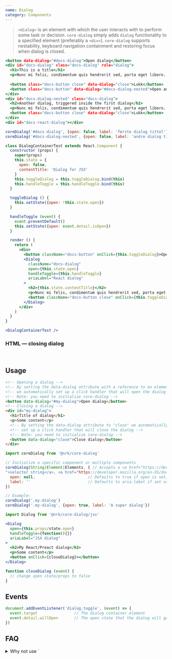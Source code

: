 ```yaml
---
name: Dialog
category: Components
---
```


> `<dialog>` is an element with which the user interacts with to perform some task or decision. `core-dialog` simply adds `dialog` functionality to a specified element (preferably a `<div>`). `core-dialog` supports nestability, keyboard navigation containment and restoring focus when dialog is closed.

```dialog.html
<button data-dialog="#docs-dialog">Open dialog</button>
<div id="docs-dialog" class="docs-dialog" role="dialog">
  <h1>This is a title</h1>
  <p>Nunc mi felis, condimentum quis hendrerit sed, porta eget libero. Aenean scelerisque ex eu nisi varius hendrerit. Suspendisse elementum quis massa at vehicula. Nulla lacinia mi pulvinar, venenatis nisi ut, commodo quam. Praesent egestas mi sit amet quam porttitor, mollis mattis mi rhoncus.</p>
  
  <button class="docs-button close" data-dialog="close">Lukk</button>
  <button class="docs-button" data-dialog="#docs-dialog-nested">Open an additional dialog</button>
</div>
<div id="docs-dialog-nested" class="docs-dialog">
  <h2>Another dialog, triggered inside the first dialog</h2>
  <p>Nunc mi felis, condimentum quis hendrerit sed, porta eget libero. Aenean scelerisque ex eu nisi varius hendrerit. Suspendisse elementum quis massa at vehicula. Nulla lacinia mi pulvinar, venenatis nisi ut, commodo quam. Praesent egestas mi sit amet quam porttitor, mollis mattis mi rhoncus.</p>
  <button class="docs-button close" data-dialog="close">Lukk</button>
</div>
<div id="docs-react-dialog"></div>
```
```dialog.js
coreDialog('#docs-dialog', {open: false, label: 'første dialog tittel'})
coreDialog('#docs-dialog-nested', {open: false, label: 'andre dialog tittel'})
```
```dialog.jsx
class DialogContainerTest extends React.Component {
  constructor (props) {
    super(props)
    this.state = {
      open: false,
      contentTitle: 'Dialog for JSX'
    }
    this.toggleDialog = this.toggleDialog.bind(this)
    this.handleToggle = this.handleToggle.bind(this)
  }

  toggleDialog () {
    this.setState({open: !this.state.open})
  }

  handleToggle (event) {
    event.preventDefault()
    this.setState({open: event.detail.isOpen})
  }

  render () {
    return (
      <div>
        <button className="docs-button" onClick={this.toggleDialog}>Open dialog jsx</button>
        <Dialog
          className="docs-dialog"
          open={this.state.open}
          handleToggle={this.handleToggle}
          ariaLabel="React dialog"
        >
          <h2>{this.state.contentTitle}</h2>
          <p>Nunc mi felis, condimentum quis hendrerit sed, porta eget libero. Aenean scelerisque ex eu nisi varius hendrerit. Suspendisse elementum quis massa at vehicula. Nulla lacinia mi pulvinar, venenatis nisi ut, commodo quam. Praesent egestas mi sit amet quam porttitor, mollis mattis mi rhoncus.</p>
          <button className="docs-button close" onClick={this.toggleDialog}>Lukk</button>
        </Dialog>
      </div>
    )
  }
}

<DialogContainerTest />
```


<h3>HTML &mdash; closing dialog</h3>
      <pre class="prettyprint">

</pre>

## Usage
```html
<!-- Opening a dialog -->
<!-- By setting the data-dialog attribute with a reference to an element -->
<!-- we automatically set up a click handler that will open the dialog -->
<!-- Note: you need to initialize core-dialog -->
<button data-dialog="#my-dialog">Open dialog</button>
<!-- Closing a dialog -->
<div id="my-dialog">
  <h1>Title of dialog</h1>
  <p>Some content</p>
  <!-- By setting the data-dialog attribute to "close" we automatically -->
  <!-- set up a click handler that will close the dialog -->
  <!-- Note: you need to initialize core-dialog -->
  <button data-dialog="close">Close dialog</button>
</div>
```
```js
import coreDialog from '@nrk/core-dialog'

// Initialize a specific component or multiple components
coreDialog(String|Element|Elements, { // Accepts a <a href="https://developer.mozilla.org/en-US/docs/Web/CSS/CSS_Selectors" target="
">selector string</a>, <a href="https://developer.mozilla.org/en-US/docs/Web/API/NodeList" target="_blank">NodeList</a>, <a href="https://developer.mozilla.org/en-US/docs/Web/API/Element" target="_blank">Element</a> or array of Elements
  open: null,                       // Defaults to true if open is set, otherwise false. Use true|false to force open state
  label: ''                         // Defaults to aria-label if set or an empty string. Should be implemented in order for the dialog to have a label readable by screen readers
})

// Example:
coreDialog('.my-dialog')
coreDialog('.my-dialog', {open: true, label: 'A super dialog'})
```

```jsx
import Dialog from '@nrk/core-dialog/jsx'

<Dialog
  open={this.props/state.open}
  handleToggle={function(){}}
  ariaLabel="JSX dialog"
>
  <h2>My React/Preact dialog</h2>
  <p>Some content</p>
  <button onClick={closeDialog}></button>
</Dialog>

function closeDialog (event) {
  // change open state/props to false
}
```

## Events

```js
document.addEventListener('dialog.toggle', (event) => {
  event.target                // The dialog container element
  event.detail.willOpen       // The open state that the dialog will get (unless event.preventDefault() is called)
})
```

## FAQ

<details>
  <summary>Why not use `<dialog>` instead?</summary>
  There is currently <a href="https://caniuse.com/#feat=dialog" target="_blank">minimal support</a> for the `<dialog>` element.
  In order to provide a consistent user experience across different platforms and good accessibility, `core-dialog` was created.
  <p>
    For more information about the dialog element visit the <a href="https://www.w3.org/TR/html52/interactive-elements.html#the-dialog-element">W3C HTML 5.2 specification</a>.<br />
    For more information about WAI-ARIA practices for the dialog element visit the <a href="https://www.w3.org/TR/wai-aria-practices-1.1/#dialog_modal">W3C WAI-ARIA Authoring Practices 1.1</a>
  </p>
</details>
